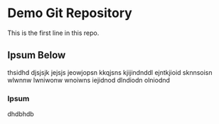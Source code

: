 # Demo Git Repository

This is the first line in this repo.

## Ipsum Below

thsidhd djsjsjk jejsjs jeowjopsn kkqjsns kjijindnddl
ejntkjioid sknnsoisn wlwnnw lwniwonw
wnoiwns
iejidnod dlndiodn olniodnd


### Ipsum
dhdbhdb
